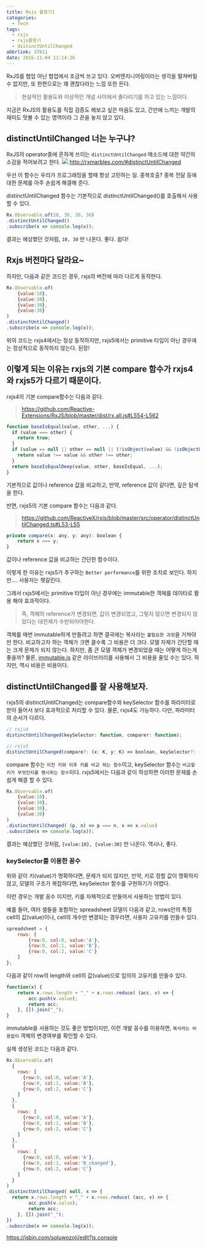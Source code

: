 ```yaml
---
title: Rxjs 활용기1
categories:
  - Tech
tags:
  - rxjs
  - rxjs활용기
  - distinctUntilChanged
abbrlink: 37611
date: 2016-11-04 11:14:26
---
```

RxJS를 협업 아닌 협업에서 조금씩 쓰고 있다.
오버엔지니어링이라는 생각을 떨쳐버릴 수 없지만, 또 한편으로는 꽤 괜찮다라는 느낌 또한 든다.

> 현실적인 활용도와 이상적인 개념 사이에서 줄다리기를 하고 있는 느낌이다.

지금은 RxJS의 활용도를 직접 검증도 해보고 싶은 마음도 있고,
간만에 느끼는 개발의 재미도 맛볼 수 있는 영역이라 그 끈을 놓지 않고 있다.

## distinctUntilChanged 너는 누구냐?
RxJS의 operator중에 흔하게 쓰이는 `distinctUntilChanged` 메소드에 대한 약간의 소감을 적어보려고 한다.
![](distinctUntilChanged.png)
http://rxmarbles.com/#distinctUntilChanged

우선 이 함수는 우리가 프로그래밍을 할때 항상 고민하는 일.
중복호출? 중복 전달 등에 대한 문제를 아주 손쉽게 해결해 준다.

distinctUntilChanged 함수는 기본적으로 distinctUntilChanged()를 호출해서 사용 할 수 있다.
```js
Rx.Observable.of(10, 30, 30, 30)
.distinctUntilChanged()
.subscribe(x => console.log(x));
```

결과는 예상했던 것처럼, `10, 30` 만 나온다. 좋다. 쉽다!


## Rxjs 버전마다 달라요~
하지만, 다음과 같은 코드인 경우, rxjs의 버전에 따라 다르게 동작한다.
```js
Rx.Observable.of(
    {value:10},
    {value:30},
    {value:30},
    {value:30}
)
.distinctUntilChanged()
.subscribe(x => console.log(x));
```

위의 코드는 rxjs4에서는 정상 동작하지만, rxjs5에서는 primitive 타입이 아닌 경우에는 정상적으로 동작하지 않는다. 된장!

## 이렇게 되는 이유는 rxjs의 기본 compare 함수가 rxjs4와 rxjs5가 다르기 때문이다.

rxjs4의 기본 compare함수는 다음과 같다.
> https://github.com/Reactive-Extensions/RxJS/blob/master/dist/rx.all.js#L554-L562

```js
function baseIsEqual(value, other, ...) {
  if (value === other) {
    return true;
  }
  if (value == null || other == null || (!isObject(value) && !isObjectLike(other))) {
    return value !== value && other !== other;
  }
  return baseIsEqualDeep(value, other, baseIsEqual, ...);
}
```
기본적으로 값이나 reference 값을 비교하고, 만약, reference 값이 같다면, 깊은 탐색을 한다.

반면, rxjs5의 기본 compare 함수는 다음과 같다.
> https://github.com/ReactiveX/rxjs/blob/master/src/operator/distinctUntilChanged.ts#L53-L55

```js
private compare(x: any, y: any): boolean {
    return x === y;
}
```
값이나 reference 값을 비교하는 간단한 함수이다.

이렇게 한 이유는 rxjs5가 추구하는 `Better performance`를 위한 조치로 보인다. 하지만.... 사용자는 헷갈린다.

그래서 rxjs5에서는 primitive 타입이 아닌 경우에는 immutable한 객체를 데이타로 활용 해야 효과적이다.
> 즉, 객체의 reference가 변경되면, 값이 변경되었고, 그렇지 않으면 변경되지 않았다는 대전제가 수반되어야한다.

객체를 매번 immutable하게 만들려고 하면 결국에는 복사라는 `불필요한 과정`을 거쳐야만 한다. 비교하고자 하는 객체가 크면 클수록 그 비용은 더 크다.
모델 자체가 간단할 때는 크게 문제가 되지 않는다. 하지만, 좀 큰 모델 객체가 변경되었을 때는 어떻게 하는게 좋을까?
물론, [immutable.js](https://facebook.github.io/immutable-js/) 같은 라이브러리를 사용해서 그 비용을 줄있 수는 있다.
하지만, 역시 비용은 비용이다.


## distinctUntilChanged를 잘 사용해보자.
rxjs5의 distinctUntilChanged는 compare함수와 keySelector 함수를 파라미터로 받아 들어서 보다 효과적으로 처리할 수 있다. 물론, rxjs4도 가능하다. 다만, 파라미터의 순서가 다르다.


```js
// rxjs4
distinctUntilChanged(keySelector: function, comparer: function);

// rxjs5
distinctUntilChanged(compare?: (x: K, y: K) => boolean, keySelector?: (x: T) => K)
```
compare 함수는 `이전 키와 이후 키를 비교 하는 함수`이고,
keySelector 함수는 `비교할 키가 무엇인지를 명시하는 함수`이다.
rxjs5에서는 다음과 같이 작성하면 이러한 문제를 손쉽게 해결 할 수 있다.

```js
Rx.Observable.of(
    {value:10},
    {value:30},
    {value:30},
    {value:30}
)
.distinctUntilChanged( (p, n) => p === n, x => x.value)
.subscribe(x => console.log(x));
```

결과는 예상했던 것처럼, `{value:10}, {value:30}` 만 나온다. 역시나, 좋다.



### keySelector를 이용한 꽁수
위와 같이 키(value)가 명확하다면, 문제가 되지 않지만, 만약, 키로 정할 값이 명확하지 않고, 모델의 구조가 복잡하다면, keySelector 함수를 구현하기가 어렵다.

이런 경우는 개발 꽁수 이지만, 키를 자체적으로 만들어서 사용하는 방법이 있다.

예를 들어, 여러 셀들을 포함하는 spreadsheet 모델이 다음과 같고, rows안의 특정 cell의 값(value)이나, cell의 개수만 변경되는 경우라면, 사용자 고유키를 만들수 있다.
```js
spreadsheet = {
    rows: [
        {row:0, col:0, value:'A'},
        {row:0, col:1, value:'B'},
        {row:0, col:2, value:'C'}
    ]
};
```
다음과 같이 row의 length와 cell의 값(value)으로 임의의 고유키를 만들수 있다.
```js
function(x) {
    return x.rows.length + "_" + x.rows.reduce( (acc, v) => {
        acc.push(v.value);
        return acc;
    }, []).join("_");
}
```
immutable을 사용하는 것도 좋은 방법이지만, 이런 개발 꽁수를 이용하면, `복사라는 비용없이` 객체의 변경여부를 확인할 수 있다.

실제 생성된 코드는 다음과 같다.
```js
Rx.Observable.of(
  {
    rows: [
      {row:0, col:0, value:'A'},
      {row:0, col:1, value:'B'},
      {row:0, col:2, value:'C'}
    ]
  },
  {
    rows: [
      {row:0, col:0, value:'A'},
      {row:0, col:1, value:'B'},
      {row:0, col:2, value:'C'}
    ]
  },
  {
    rows: [
      {row:0, col:0, value:'A'},
      {row:0, col:1, value:'B_changed'},
      {row:0, col:2, value:'C'}
    ]
  }
)
.distinctUntilChanged( null, x => {
  return x.rows.length + "_" + x.rows.reduce( (acc, v) => {
        acc.push(v.value);
        return acc;
    }, []).join("_");
})
.subscribe(x => console.log(x));
```
https://jsbin.com/soluwozoji/edit?js,console

